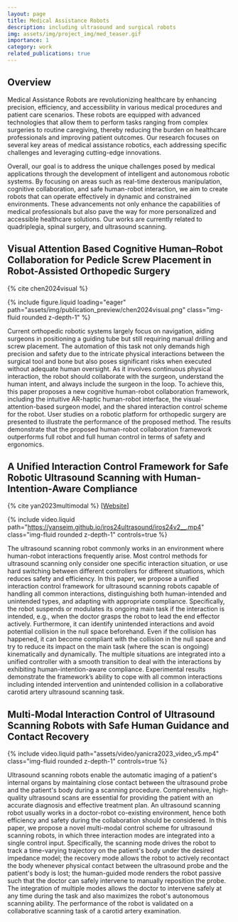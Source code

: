 ```yaml
---
layout: page
title: Medical Assistance Robots
description: including ultrasound and surgical robots
img: assets/img/project_img/med_teaser.gif
importance: 1
category: work
related_publications: true
---
```


## Overview

Medical Assistance Robots are revolutionizing healthcare by enhancing precision, efficiency, and accessibility in various medical procedures and patient care scenarios. These robots are equipped with advanced technologies that allow them to perform tasks ranging from complex surgeries to routine caregiving, thereby reducing the burden on healthcare professionals and improving patient outcomes. Our research focuses on several key areas of medical assistance robotics, each addressing specific challenges and leveraging cutting-edge innovations.

Overall, our goal is to address the unique challenges posed by medical applications through the development of intelligent and autonomous robotic systems. By focusing on areas such as real-time dexterous manipulation, cognitive collaboration, and safe human-robot interaction, we aim to create robots that can operate effectively in dynamic and constrained environments. These advancements not only enhance the capabilities of medical professionals but also pave the way for more personalized and accessible healthcare solutions. Our works are currently related to quadriplegia, spinal surgery, and ultrasound scanning.

## Visual Attention Based Cognitive Human–Robot Collaboration for Pedicle Screw Placement in Robot-Assisted Orthopedic Surgery

{% cite chen2024visual %}

{% include figure.liquid loading="eager" path="assets/img/publication_preview/chen2024visual.png" class="img-fluid rounded z-depth-1" %}

Current orthopedic robotic systems largely focus on navigation, aiding surgeons in positioning a guiding tube but still requiring manual drilling and screw placement. The automation of this task not only demands high precision and safety due to the intricate physical interactions between the surgical tool and bone but also poses significant risks when executed without adequate human oversight. As it involves continuous physical interaction, the robot should collaborate with the surgeon, understand the human intent, and always include the surgeon in the loop. To achieve this, this paper proposes a new cognitive human-robot collaboration framework, including the intuitive AR-haptic human-robot interface, the visual-attention-based surgeon model, and the shared interaction control scheme for the robot. User studies on a robotic platform for orthopedic surgery are presented to illustrate the performance of the proposed method. The results demonstrate that the proposed human-robot collaboration framework outperforms full robot and full human control in terms of safety and ergonomics.

## A Unified Interaction Control Framework for Safe Robotic Ultrasound Scanning with Human-Intention-Aware Compliance

{% cite yan2023multimodal %}
[[Website](https://yanseim.github.io/iros24ultrasound/)]

{% include video.liquid path="https://yanseim.github.io/iros24ultrasound/iros24v2__.mp4" class="img-fluid rounded z-depth-1" controls=true %}

The ultrasound scanning robot commonly works in an environment where human-robot interactions frequently arise. Most control methods for ultrasound scanning only consider one specific interaction situation, or use hard switching between different controllers for different situations, which reduces safety and efficiency. In this paper, we propose a unified interaction control framework for ultrasound scanning robots capable of handling all common interactions, distinguishing both human-intended and unintended types, and adapting with appropriate compliance. Specifically, the robot suspends or modulates its ongoing main task if the interaction is intended, e.g., when the doctor grasps the robot to lead the end effector actively. Furthermore, it can identify unintended interactions and avoid potential collision in the null space beforehand. Even if the collision has happened, it can become compliant with the collision in the null space and try to reduce its impact on the main task (where the scan is ongoing) kinematically and dynamically. The multiple situations are integrated into a unified controller with a smooth transition to deal with the interactions by exhibiting human-intention-aware compliance. Experimental results demonstrate the framework’s ability to cope with all common interactions including intended intervention and unintended collision in a collaborative carotid artery ultrasound scanning task.

## Multi-Modal Interaction Control of Ultrasound Scanning Robots with Safe Human Guidance and Contact Recovery

{% include video.liquid path="assets/video/yanicra2023_video_v5.mp4" class="img-fluid rounded z-depth-1" controls=true %}

Ultrasound scanning robots enable the automatic imaging of a patient's internal organs by maintaining close contact between the ultrasound probe and the patient's body during a scanning procedure. Comprehensive, high-quality ultrasound scans are essential for providing the patient with an accurate diagnosis and effective treatment plan. An ultrasound scanning robot usually works in a doctor-robot co-existing environment, hence both efficiency and safety during the collaboration should be considered. In this paper, we propose a novel multi-modal control scheme for ultrasound scanning robots, in which three interaction modes are integrated into a single control input. Specifically, the scanning mode drives the robot to track a time-varying trajectory on the patient's body under the desired impedance model; the recovery mode allows the robot to actively recontact the body whenever physical contact between the ultrasound probe and the patient's body is lost; the human-guided mode renders the robot passive such that the doctor can safely intervene to manually reposition the probe. The integration of multiple modes allows the doctor to intervene safely at any time during the task and also maximizes the robot's autonomous scanning ability. The performance of the robot is validated on a collaborative scanning task of a carotid artery examination.
